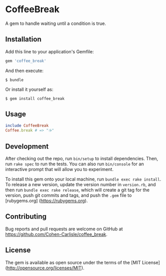 # CoffeeBreak

A gem to handle waiting until a condition is true.

## Installation

Add this line to your application's Gemfile:

```ruby
gem 'coffee_break'
```

And then execute:

    $ bundle

Or install it yourself as:

    $ gem install coffee_break

## Usage

```ruby
include CoffeeBreak
Coffee.break # => "☕"
```

## Development

After checking out the repo, run `bin/setup` to install dependencies. Then, run
`rake spec` to run the tests. You can also run `bin/console` for an interactive
prompt that will allow you to experiment.

To install this gem onto your local machine, run `bundle exec rake install`. To
release a new version, update the version number in `version.rb`, and then run
`bundle exec rake release`, which will create a git tag for the version, push
git commits and tags, and push the `.gem` file to [rubygems.org]
(https://rubygems.org).

## Contributing

Bug reports and pull requests are welcome on GitHub at
https://github.com/Cohen-Carlisle/coffee_break.


## License

The gem is available as open source under the terms of the [MIT License]
(http://opensource.org/licenses/MIT).
